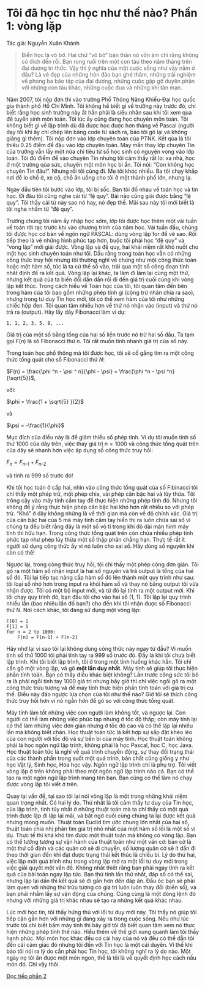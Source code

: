# Tôi đã học tin học như thế nào? Phần 1: vòng lặp

Tác giả: Nguyễn Xuân Khánh

> Biển học là vô bờ. Hai chữ “vô bờ” bản thân nó vốn ám chỉ rằng không có đích đến rồi. Bạn rong ruổi trên một con tàu theo năm tháng trên đại dượng tri thức. Vậy thì ý nghĩa của một cuộc sống như vậy nằm ở đâu? Là vẻ đẹp của những hòn đảo bạn ghé thăm, những trải nghiệm về phong ba bão táp của đại dương, những cuộc gặp gỡ duyên phận với những con tàu khác, những cuộc đua và những khi tản mạn.

Năm 2007, tôi nộp đơn thi vào trường Phổ Thông Năng Khiếu-Đại học quốc gia thành phố Hồ Chí Minh. Tôi không hề biết gì về trường này trước đó, chỉ biết rằng học sinh trường này ắt hẳn phải là siêu nhân sau khi tôi xem qua đề tuyển sinh môn toán. Tôi lúc ấy cũng đang học chuyên môn toán. Tôi không biết gì về lập trình dù đã được học được hơn tháng về Pascal (người dạy tôi khi ấy chỉ chép lên bảng code từ sách ra, bảo tôi gõ lại và không giảng gì thêm). Tôi nộp đơn vào lớp chuyên toán của PTNK. Kết qủa là tôi thiếu 0.25 điểm để đậu vào lớp chuyên toán. May mắn thay lớp chuyên Tin của trường vẫn lấy một nửa chỉ tiêu từ số học sinh có nguyện vọng vào lớp toán. Tôi đủ điểm để vào chuyên Tin nhưng tôi cảm thấy rất lo: xa nhà, học ở một trường qúa sức, chuyên một môn học bí ẩn. Tôi nói: “Con không học chuyên Tin đâu!”. Nhưng rồi tôi cũng đi. Mẹ tôi khóc nhiều. Ba tôi chạy khắp nơi để lo chỗ ở, xe cộ, chỗ ăn uống cho tôi ở một thành phố lớn, nhưng lạ.

Ngày đầu tiên tôi bước vào lớp, tôi bị sốc. Bạn tôi đố nhau về toán học và tin học. Đi đâu tôi cũng nghe cái từ “lệ quy”. Bài nào cũng giải được bằng “lệ quy”. Tôi thấy cái từ này sao nó hay, nó đẹp thế. Mãi sau này tôi mới biết là tôi nghe nhầm từ “đệ quy”.

Trường chúng tôi năm ấy nhập học sớm, lớp tôi được học thêm một vài tuần về toán rời rạc trước khi vào chương trình của năm học. Vài tuần đầu, chúng tôi được học cơ bản về ngôn ngữ PASCAL: dùng vòng lặp for để vẽ sao. Rồi tiếp theo là vẽ những hình phức tạp hơn, buộc tôi phải học “đệ quy” và “vòng lặp” mới giải được. Vòng lặp và đệ quy, hai khái niệm rất khó nuốt cho một học sinh chuyên toán như tôi. Dẫu rằng trong toán học vẫn có những công thức truy hồi nhưng tôi thường nghĩ về chúng như một công thức toán hoặc một hàm số, tức là ta cứ thế số vào, trải qua một số công đoạn tính nhất định để ra kết quả. Vòng lặp lại khác, ta làm đi làm lại cùng một thứ, nhưng kết quả của ta biến đổi dần dần rồi đi đến giá trị cuối cùng khi vòng lặp kết thúc. Trong cách hiểu về Toán học của tôi, tôi quan tâm đến bên trong hàm của tôi bao gồm những phép tính gì (cộng trừ nhân chia ra sao), nhưng trong tư duy Tin học mới, tôi có thể xem hàm của tôi như những chiếc hộp đen. Tôi quan tâm nhiều hơn về thứ nó nhận vào (input) và thứ nó trả ra (output). Hãy lấy dãy Fibonacci làm ví dụ:

```
1, 1, 2, 3, 5, 8, ...

```

Giá trị của một số bằng tổng của hai số liền trước nó trừ hai số đầu. Ta tạm gọi $F(n)$ là sô Fibonacci thứ $n$. Tôi rất muốn tính nhanh giá trị của số này.

Trong toán học phổ thông mà tôi được học, tôi sẽ cố gắng tìm ra một công thức tổng quát cho số Fibonacci thứ $N$:

$F(n) = \frac{\phi ^n - \psi ^ n}{\phi - \psi} = \frac{\phi ^n - \psi ^n}{\sqrt{5}}$,

với:

$\phi = \frac{1 + \sqrt{5} }{2}$

và

$\psi = -\frac{1}{\phi}$

Mục đích của điều này là để giảm thiểu số phép tính. Ví dụ tôi muốn tính số thứ 1000 của dãy trên, việc thay giá trị $n = 1000$ và công thức tổng quát trên của dãy sẽ nhanh hơn việc áp dụng số công thức truy hồi:

$F_n = F_{n – 1} + F_{n – 2}$

và tính ra 999 số trước đó!

Khi tôi học toán ở cấp hai, nhìn vào công thức tổng quát của số Fibinacci tôi chỉ thấy một phép trừ, một phép chia, vài phép căn bậc hai và lũy thừa. Tôi trông cậy vào máy tính cầm tay để thực hiện những phép tính đó. Nhưng tôi không để ý rằng thực hiện phép căn bậc hai khó hơn rất nhiều so với phép trừ. “Khó” ở đây không những là về thời gian mà còn về độ chính xác. Giá trị của căn bậc hai của 5 mà máy tính cầm tay hiển thị ra luôn chứa sai số vì chúng ta đều biết rằng đây là một số vô tỉ trong khi độ dài màn hình máy tính thì hữu hạn. Trong công thức tổng quát trên còn chứa nhiều phép tính phức tạp như phép lũy thừa một số thập phân chẳng hạn. Thực tế rất ít người sử dụng công thức ấy vì nó luôn cho sai số. Hãy dùng số nguyên khi còn có thể!

Ngược lại, trong công thức truy hồi, tôi chỉ thấy một phép cộng đơn giản. Tôi gõ ra một hàm số nhận input là hai số nguyên và trả output là tổng của hai số đó. Tôi lại tiếp tục nâng cấp hàm số đó lên thành một quy trình như sau: tôi loại số nhỏ hơn trong input ra khỏi hàm số và thay nó bằng output tôi vừa nhận được. Tôi có một bộ input mới, và từ đó lại tính ra một output mới. Khi tôi chạy quy trình đó, bạn đầu tôi cho vào hai số (1, 1). Tôi lặp lại quy trình nhiều lần (bao nhiêu lần đố bạn?) cho đến khi tôi nhận được số Fibonacci thứ $N$. Nói cách khác, tôi đang sử dụng một vòng lặp:

```
F[0] = 1
F[1] = 1
for n = 2 to 1000:
    F[n] = F[n-1] + F[n-2] 
```

Hãy nhớ lại vì sao tôi lại không dùng công thức này ngay từ đầu? Vì muốn tính số thứ 1000 tôi phải tính tay ra 999 số trước đó. Đấy là khi tôi chưa biết lập trình. Khi tôi biết lập trình, tôi ở trong một tình huống khác hẳn. Tôi chỉ cần gõ một vòng lặp, và gõ **một lần duy nhất**. Máy tính sẽ giúp tôi thực hiện phần tính toán. Bạn có thấy điều khác biệt không? Lần trước công sức tôi bỏ ra là phải ngồi tính tay 1000 giá trị nhưng bây giờ thì chỉ việc ngồi gõ ra một công thức trừu tượng và để máy tính thực hiện phần tính toán với giá trị cụ thể. Điều này đảo ngược lựa chọn của tôi như thế nào? Giờ tôi sẽ thích công thức truy hồi hơn vì nó ngắn hơn để gõ so với công thức tổng quát.

Máy tính làm tốt những việc con người làm không tốt, và ngược lại. Con người có thể làm những việc phức tạp nhưng ở tốc độ thấp; còn máy tính lại có thể làm những việc đơn giản nhưng ở tốc độ cao và có thể lặp lại nhiều lần mà không biết chán. Học thuật toán tức là kết hợp sự sắp đặt khéo léo của con người với tốc độ và sự bền bỉ của máy tính. Học thuật toán không phải là học ngôn ngữ lập trình, không phải là học Pascal, học C, học Java. Học thuật toán tức là nghĩ về quá trình chuyển động, sự thay đổi trạng thái của các thành phần trong suốt một quá trình, bản chất cũng giống y như học Vật lý, Sinh học, Hóa học vậy. Ngôn ngữ lập trình chỉ là phụ trợ. Tôi viết vòng lặp ở trên không phải theo một ngôn ngữ lập trình nào cả. Bạn có thể tạo ra một ngôn ngữ lập trình mang tên bạn. Bạn cũng có thể làm nó chạy được vòng lặp tôi viết ở trên.

Quay lại vấn đề, tại sao tôi lại nói vòng lặp là một trong những khái niệm quan trọng nhất. Có hai lý do. Thứ nhất là tôi cảm thấy tư duy của Tin học, của lập trình, tinh túy nhất ở những thuật toán mà ta chỉ thấy có một quá trình được lặp đi lặp lại mãi, và bất ngờ cuối cùng chúng ta lại được kết quả nhưng mong muốn. Thuật toán Euclid tìm ước chung lớn nhất của hai số, thuật toán chia nhị phân tìm giá trị nhỏ nhất của một hàm số lồi là một số ví dụ. Thực tế thì khá khó tìm được một thuật toán mà không có vòng lặp. Bạn có thể tưởng tượng sự vận hành của thuật toán như một ván cờ: bàn cờ là một thứ cố định và các quân cờ sẽ di chuyển, số lượng quân cờ sẽ ít dần đi theo thời gian đến khi đạt được trạng thái kết thúc là chiếu bí. Lý do thứ hai, việc lặp một quá trình như trong vòng lặp mở ra một lối tư duy mới trong việc giải quyết một vấn đề. Không nhất thiết rằng bạn phải ngay tính ra kết quả của bài toán ngay lập tức. Bạn thử tính lần thứ nhất, đáp số có thể sai, nhưng lặp lại dần thì kết quả sẽ đi gần hơn đến đáp án. Đầu óc bạn sẽ phải làm quen với những thứ trừu tượng có giá trị luôn luôn thay đổi (biến số), và bạn phải nhẩm lấy sự vận động của chúng. Cũng cùng là một dòng lệnh đó nhưng vỡi những giá trị khác nhau sẽ tạo ra những kết quả khác nhau.

Lúc mới học tin, tôi thấy hứng thú với lối tư duy mới này. Tôi thấy nó giúp tôi tiếp cận gần hơn với những gì đang xảy ra trong cuộc sống. Nếu như lúc trước tôi chỉ biết bấm máy tính thì bây giờ tôi đã biết quan tâm xem nó thực hiện những phép tính thế nào. Hiểu thêm về thế giới xung quanh làm tôi thấy hạnh phúc. Mọi môn học khác đều có cái hay của nó và đều có thể dẫn tôi đến cái cảm giác đó nhưng tôi đến với Tin học là một cái duyên. Vì thế khi bảo tôi nói ra lý do cần phải học Tin học, tôi không nghĩ ra lý do nào. Một ngày nọ tôi ăn được một món ngon, thế là tôi là về quyết định học cách nấu món đó. Chỉ vậy thôi.

[Đọc tiếp phần 2](algo/basic/hoc-tin-the-nao-2)
